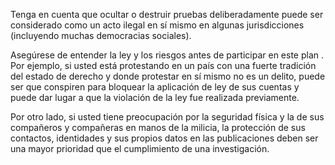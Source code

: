 [Title]: # (Entender el riesgo)
[Difficulty]: # (Avanzado)
[Order]: # (3)

Tenga en cuenta que ocultar o destruir pruebas deliberadamente puede ser considerado como un acto ilegal en sí mismo en algunas jurisdicciones (incluyendo muchas democracias sociales).

Asegúrese de entender la ley y los riesgos antes de participar en este plan . Por ejemplo, si usted está protestando en un país con una fuerte tradición del estado de derecho y donde protestar en sí mismo no es un delito, puede ser que conspiren para bloquear la aplicación de ley de sus cuentas y puede dar lugar a que la violación de la ley fue realizada previamente.

Por otro lado, si usted tiene preocupación por la seguridad física y la de sus compañeros y compañeras en manos de la milicia, la protección de sus contactos, identidades y sus propios datos en las publicaciones deben ser una mayor prioridad que el cumplimiento de una investigación.